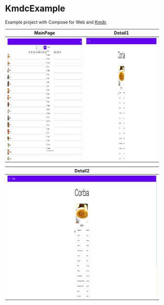 # KmdcExample
Example project with Compose for Web and [Kmdc](https://github.com/mpetuska/kmdc)


| MainPage | Detail1                                                                                                 |  
| ------------------ |----------------------------------------------------------------------------------------------------------------------| 
|<img src="https://github.com/Foso/KmdcExample/blob/master/docs/images/Main.png" height="400" alt="Screenshot"/> | <img src="https://github.com/Foso/KmdcExample/blob/master/docs/images/detail1.png" height="400" alt="Screenshot"/> |

| Detail2                                                                                                 |
| ------------------ |
| <img src="https://github.com/Foso/KmdcExample/blob/master/docs/images/detail1.png" height="400" alt="Screenshot"/> |

